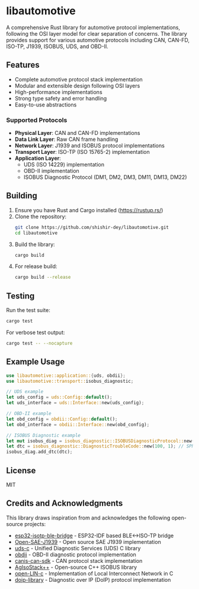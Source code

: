 # libautomotive

A comprehensive Rust library for automotive protocol implementations, following the OSI layer model for clear separation of concerns. The library provides support for various automotive protocols including CAN, CAN-FD, ISO-TP, J1939, ISOBUS, UDS, and OBD-II.

## Features

- Complete automotive protocol stack implementation
- Modular and extensible design following OSI layers
- High-performance implementations
- Strong type safety and error handling
- Easy-to-use abstractions

### Supported Protocols

- **Physical Layer**: CAN and CAN-FD implementations
- **Data Link Layer**: Raw CAN frame handling
- **Network Layer**: J1939 and ISOBUS protocol implementations
- **Transport Layer**: ISO-TP (ISO 15765-2) implementation
- **Application Layer**: 
  - UDS (ISO 14229) implementation
  - OBD-II implementation
  - ISOBUS Diagnostic Protocol (DM1, DM2, DM3, DM11, DM13, DM22)

## Building

1. Ensure you have Rust and Cargo installed (https://rustup.rs/)
2. Clone the repository:
   ```bash
   git clone https://github.com/shishir-dey/libautomotive.git
   cd libautomotive
   ```
3. Build the library:
   ```bash
   cargo build
   ```
4. For release build:
   ```bash
   cargo build --release
   ```

## Testing

Run the test suite:
```bash
cargo test
```

For verbose test output:
```bash
cargo test -- --nocapture
```

## Example Usage

```rust
use libautomotive::application::{uds, obdii};
use libautomotive::transport::isobus_diagnostic;

// UDS example
let uds_config = uds::Config::default();
let uds_interface = uds::Interface::new(uds_config);

// OBD-II example
let obd_config = obdii::Config::default();
let obd_interface = obdii::Interface::new(obd_config);

// ISOBUS Diagnostic example
let mut isobus_diag = isobus_diagnostic::ISOBUSDiagnosticProtocol::new();
let dtc = isobus_diagnostic::DiagnosticTroubleCode::new(100, 1); // SPN: 100, FMI: 1
isobus_diag.add_dtc(dtc);
```

## License

MIT

## Credits and Acknowledgments

This library draws inspiration from and acknowledges the following open-source projects:

- [esp32-isotp-ble-bridge](https://github.com/bri3d/esp32-isotp-ble-bridge) - ESP32-IDF based BLE<->ISO-TP bridge
- [Open-SAE-J1939](https://github.com/DanielMartensson/Open-SAE-J1939) - Open source SAE J1939 implementation
- [uds-c](https://github.com/openxc/uds-c) - Unified Diagnostic Services (UDS) C library
- [obdii](https://github.com/ejvaughan/obdii) - OBD-II diagnostic protocol implementation
- [canis-can-sdk](https://github.com/kentindell/canis-can-sdk) - CAN protocol stack implementation
- [AgIsoStack++](https://github.com/Open-Agriculture/AgIsoStack-plus-plus) - Open-source C++ ISOBUS library
- [open-LIN-c](https://github.com/open-LIN/open-LIN-c) - Implementation of Local Interconnect Network in C
- [doip-library](https://github.com/doip/doip-library) - Diagnostic over IP (DoIP) protocol implementation